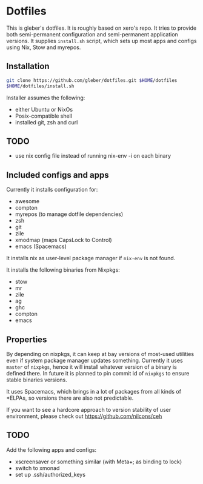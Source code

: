 # Dotfiles

This is gleber's dotfiles. It is roughly based on xero's repo. It tries to
provide both semi-permanent configuration and semi-permanent application
versions. It supplies `install.sh` script, which sets up most apps and
configs using Nix, Stow and myrepos.

## Installation

```sh
git clone https://github.com/gleber/dotfiles.git $HOME/dotfiles
$HOME/dotfiles/install.sh
```

Installer assumes the following:

* either Ubuntu or NixOs
* Posix-compatible shell
* installed git, zsh and curl

## TODO

* use nix config file instead of running nix-env -i on each binary

## Included configs and apps

Currently it installs configuration for:

* awesome
* compton
* myrepos (to manage dotfile dependencies)
* zsh
* git
* zile
* xmodmap (maps CapsLock to Control)
* emacs (Spacemacs)

It installs nix as user-level package manager if `nix-env` is not found.

It installs the following binaries from Nixpkgs:

* stow
* mr
* zile
* ag
* ghc
* compton
* emacs

## Properties

By depending on nixpkgs, it can keep at bay versions of most-used utilities even
if system package manager updates something. Currently it uses `master` of
`nixpkgs`, hence it will install whatever version of a binary is defined there.
In future it is planned to pin commit id of `nixpkgs` to ensure stable binaries
versions.

It uses Spacemacs, which brings in a lot of packages from all kinds of *ELPAs,
so versions there are also not predictable.

If you want to see a hardcore approach to version stability of user
environment, please check out https://github.com/nilcons/ceh

## TODO

Add the following apps and configs:

* xscreensaver or something similar (with Meta+; as binding to lock)
* switch to xmonad
* set up .ssh/authorized_keys
